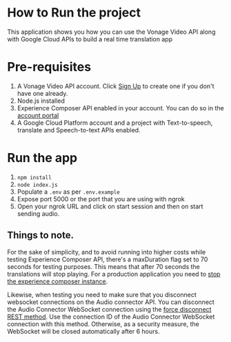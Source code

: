 # How to Run the project

This application shows you how you can use the Vonage Video API along with Google Cloud APIs to build a real time translation app

# Pre-requisites

1. A Vonage Video API account. Click [Sign Up](https://www.tokbox.com/account/user/signup) to create one if you don't have one already.
2. Node.js installed
3. Experience Composer API enabled in your account. You can do so in the [account portal](https://tokbox.com/account/)
4. A Google Cloud Platform account and a project with Text-to-speech, translate and Speech-to-text APIs enabled.

# Run the app

1. `npm install`
2. `node index.js`
3. Populate a `.env` as per `.env.example`
4. Expose port 5000 or the port that you are using with ngrok
5. Open your ngrok URL and click on start session and then on start sending audio.

## Things to note.

For the sake of simplicity, and to avoid running into higher costs while testing Experience Composer API, there's a maxDuration flag set to 70 seconds for testing purposes. This means that after 70 seconds the translations will stop playing. For a production application you need to [stop the experience composer instance](https://tokbox.com/developer/rest/#delete_experience_composer).

Likewise, when testing you need to make sure that you disconnect websocket connections on the Audio connector API. You can disconnect the Audio Connector WebSocket connection using the [force disconnect REST method](https://tokbox.com/developer/guides/moderation/rest/). Use the connection ID of the Audio Connector WebSocket connection with this method. Otherwise, as a security measure, the WebSocket will be closed automatically after 6 hours.
